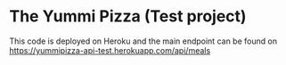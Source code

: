 # The Yummi Pizza (Test project)

This code is deployed on Heroku and the main endpoint can be found on https://yummipizza-api-test.herokuapp.com/api/meals
